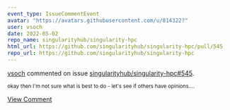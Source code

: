 ```yaml
---
event_type: IssueCommentEvent
avatar: "https://avatars.githubusercontent.com/u/814322?"
user: vsoch
date: 2022-05-02
repo_name: singularityhub/singularity-hpc
html_url: https://github.com/singularityhub/singularity-hpc/pull/545
repo_url: https://github.com/singularityhub/singularity-hpc
---
```


<a href='https://github.com/vsoch' target='_blank'>vsoch</a> commented on issue <a href='https://github.com/singularityhub/singularity-hpc/pull/545' target='_blank'>singularityhub/singularity-hpc#545</a>.

<small>okay then I'm not sure what is best to do - let's see if others have opinions....</small>

<a href='https://github.com/singularityhub/singularity-hpc/pull/545' target='_blank'>View Comment</a>